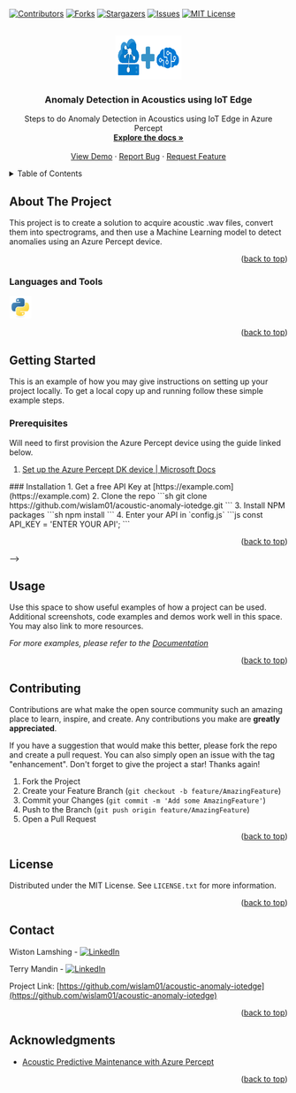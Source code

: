 <div id="top"></div>
<!--
*** Thanks for checking out the Best-README-Template. If you have a suggestion
*** that would make this better, please fork the repo and create a pull request
*** or simply open an issue with the tag "enhancement".
*** Don't forget to give the project a star!
*** Thanks again! Now go create something AMAZING! :D
-->



<!-- PROJECT SHIELDS -->
<!--
*** I'm using markdown "reference style" links for readability.
*** Reference links are enclosed in brackets [ ] instead of parentheses ( ).
*** See the bottom of this document for the declaration of the reference variables
*** for contributors-url, forks-url, etc. This is an optional, concise syntax you may use.
*** https://www.markdownguide.org/basic-syntax/#reference-style-links
-->
[![Contributors][contributors-shield]][contributors-url]
[![Forks][forks-shield]][forks-url]
[![Stargazers][stars-shield]][stars-url]
[![Issues][issues-shield]][issues-url]
[![MIT License][license-shield]][license-url]




<!-- PROJECT LOGO -->
<br />
<div align="center">
  <a href="https://github.com/wislam01/acoustic-anomaly-iotedge">
    <img src="images/logo.png" alt="Logo" width="120" height="80">
  </a>

<h3 align="center">Anomaly Detection in Acoustics using IoT Edge</h3>

  <p align="center">
    Steps to do Anomaly Detection in Acoustics using IoT Edge in Azure Percept
    <br />
    <a href="https://github.com/wislam01/acoustic-anomaly-iotedge"><strong>Explore the docs »</strong></a>
    <br />
    <br />
    <a href="https://github.com/wislam01/acoustic-anomaly-iotedge">View Demo</a>
    ·
    <a href="https://github.com/wislam01/acoustic-anomaly-iotedge/issues">Report Bug</a>
    ·
    <a href="https://github.com/wislam01/acoustic-anomaly-iotedge/issues">Request Feature</a>
  </p>
</div>



<!-- TABLE OF CONTENTS -->
<details>
  <summary>Table of Contents</summary>
  <ol>
    <li>
      <a href="#about-the-project">About The Project</a>
      <ul>
        <li><a href="#Languages and Tools">Built With</a></li>
      </ul>
    </li>
    <li>
      <a href="#getting-started">Getting Started</a>
      <ul>
        <li><a href="#prerequisites">Prerequisites</a></li>
        <li><a href="#installation">Installation</a></li>
      </ul>
    </li>
    <li><a href="#usage">Usage</a></li>
    <li><a href="#roadmap">Roadmap</a></li>
    <li><a href="#contributing">Contributing</a></li>
    <li><a href="#license">License</a></li>
    <li><a href="#contact">Contact</a></li>
    <li><a href="#acknowledgments">Acknowledgments</a></li>
  </ol>
</details>



<!-- ABOUT THE PROJECT -->
## About The Project

This project is to create a solution to acquire acoustic .wav files, convert them into spectrograms, and then use a Machine Learning model to detect anomalies using an Azure Percept device. 

<p align="right">(<a href="#top">back to top</a>)</p>



### Languages and Tools

<p align="left"> <a href="https://www.python.org" target="_blank" rel="noreferrer"> <img src="https://raw.githubusercontent.com/devicons/devicon/master/icons/python/python-original.svg" alt="python" width="40" height="40"/> </a> </p>

<p align="right">(<a href="#top">back to top</a>)</p>


<!-- GETTING STARTED -->
## Getting Started

This is an example of how you may give instructions on setting up your project locally.
To get a local copy up and running follow these simple example steps.

### Prerequisites

Will need to first provision the Azure Percept device using the guide linked below. 
1. [Set up the Azure Percept DK device | Microsoft Docs](https://docs.microsoft.com/en-us/azure/azure-percept/quickstart-percept-dk-set-up)

<!-->
### Installation

1. Get a free API Key at [https://example.com](https://example.com)
2. Clone the repo
   ```sh
   git clone https://github.com/wislam01/acoustic-anomaly-iotedge.git
   ```
3. Install NPM packages
   ```sh
   npm install
   ```
4. Enter your API in `config.js`
   ```js
   const API_KEY = 'ENTER YOUR API';
   ```

<p align="right">(<a href="#top">back to top</a>)</p>

-->

<!-- USAGE EXAMPLES -->
## Usage

Use this space to show useful examples of how a project can be used. Additional screenshots, code examples and demos work well in this space. You may also link to more resources.

_For more examples, please refer to the [Documentation](https://example.com)_

<p align="right">(<a href="#top">back to top</a>)</p>



<!-- ROADMAP
## Roadmap

- [ ] Feature 1
- [ ] Feature 2
- [ ] Feature 3
    - [ ] Nested Feature

See the [open issues](https://github.com/wislam01/acoustic-anomaly-iotedge/issues) for a full list of proposed features (and known issues).

<p align="right">(<a href="#top">back to top</a>)</p>

-->

<!-- CONTRIBUTING -->
## Contributing

Contributions are what make the open source community such an amazing place to learn, inspire, and create. Any contributions you make are **greatly appreciated**.

If you have a suggestion that would make this better, please fork the repo and create a pull request. You can also simply open an issue with the tag "enhancement".
Don't forget to give the project a star! Thanks again!

1. Fork the Project
2. Create your Feature Branch (`git checkout -b feature/AmazingFeature`)
3. Commit your Changes (`git commit -m 'Add some AmazingFeature'`)
4. Push to the Branch (`git push origin feature/AmazingFeature`)
5. Open a Pull Request

<p align="right">(<a href="#top">back to top</a>)</p>



<!-- LICENSE -->
## License

Distributed under the MIT License. See `LICENSE.txt` for more information.

<p align="right">(<a href="#top">back to top</a>)</p>



<!-- CONTACT -->
## Contact

Wiston Lamshing - [![LinkedIn][linkedin-shield]][linkedin-wiston-url]

Terry Mandin - [![LinkedIn][linkedin-shield]][linkedin-terry-url]

Project Link: [https://github.com/wislam01/acoustic-anomaly-iotedge](https://github.com/wislam01/acoustic-anomaly-iotedge)

<p align="right">(<a href="#top">back to top</a>)</p>



<!-- ACKNOWLEDGMENTS -->
## Acknowledgments

* [Acoustic Predictive Maintenance with Azure Percept](https://github.com/christian-vorhemus/azure-percept-iot-edge)


<p align="right">(<a href="#top">back to top</a>)</p>



<!-- MARKDOWN LINKS & IMAGES -->
<!-- https://www.markdownguide.org/basic-syntax/#reference-style-links -->
[contributors-shield]: https://img.shields.io/github/contributors/wislam01/acoustic-anomaly-iotedge.svg?style=for-the-badge
[contributors-url]: https://github.com/wislam01/acoustic-anomaly-iotedge/graphs/contributors
[forks-shield]: https://img.shields.io/github/forks/wislam01/acoustic-anomaly-iotedge.svg?style=for-the-badge
[forks-url]: https://github.com/wislam01/acoustic-anomaly-iotedge/network/members
[stars-shield]: https://img.shields.io/github/stars/wislam01/acoustic-anomaly-iotedge.svg?style=for-the-badge
[stars-url]: https://github.com/wislam01/acoustic-anomaly-iotedge/stargazers
[issues-shield]: https://img.shields.io/github/issues/wislam01/acoustic-anomaly-iotedge.svg?style=for-the-badge
[issues-url]: https://github.com/wislam01/acoustic-anomaly-iotedge/issues
[license-shield]: https://img.shields.io/github/license/wislam01/acoustic-anomaly-iotedge.svg?style=for-the-badge
[license-url]: https://github.com/wislam01/acoustic-anomaly-iotedge/blob/main/LICENSE.txt
[linkedin-shield]: https://img.shields.io/badge/-LinkedIn-black.svg?style=for-the-badge&logo=linkedin&colorB=555
[linkedin-wiston-url]: https://linkedin.com/in/wiston-lamshing
[linkedin-terry-url]: https://linkedin.com/in/terry-mandin
[product-screenshot]: images/screenshot.png
[Python-url]: https://www.python.org
